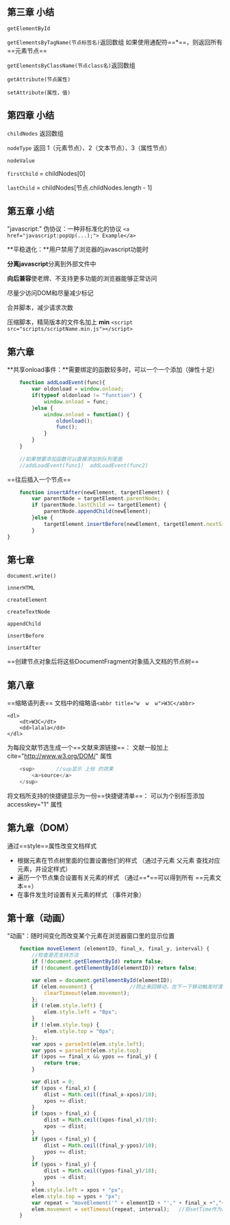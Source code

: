 第三章 小结
---------------
`getElementById`

`getElementsByTagName(节点标签名)`返回数组 如果使用通配符==*==，则返回所有 ==元素节点==

`getElementsByClassName(节点class名)`返回数组

`getAttribute(节点属性)`

`setAttribute(属性，值)`


第四章 小结
--------------
`childNodes` 返回数组


`nodeType` 返回 1（元素节点）、2（文本节点）、3（属性节点）

`nodeValue` 

`firstChild` = childNodes[0]

`lastChild` = childNodes[节点.childNodes.length - 1]

第五章 小结
--------------
"javascript:" 伪协议：一种非标准化的协议
`<a href="javascript:popUp(...);"> Example</a>`

**平稳退化：**用户禁用了浏览器的javascript功能时


**分离javascript**分离到外部文件中

**向后兼容**使老牌、不支持更多功能的浏览器能够正常访问

尽量少访问DOM和尽量减少标记

合并脚本，减少请求次数

压缩脚本，精简版本的文件名加上 **min**
`<script src="scripts/scriptName.min.js"></script>`

第六章
---------------
**共享onload事件：**需要绑定的函数较多时，可以一个一个添加（弹性十足）

```javascript
	function addLoadEvent(func){
		var oldonload = window.onload;
		if(typeof oldonload != "function") {
			window.onload = func;
		}else {
			window.onload = function() {
				oldonload();
				func();
			}
		}
	}
	
	//如果想要添加函数可以直接添加到队列里面
	//addLoadEvent(func1)  addLoadEvent(func2)
```

==往后插入一个节点==

```javascript
	function insertAfter(newElement, targetElement) {
		var parentNode = targetElement.parentNode;
		if (parentNode.lastChild == targetElement) {
			parentNode.appendChild(newElement);
		}else {
			targetElement.insertBefore(newElement, targetElement.nextSibling);
		}
}
```

第七章
------------

`document.write()`

`innerHTML`

`createElement`

`createTextNode`

`appendChild`

`insertBefore`

`insertAfter`

==创建节点对象后将这些DocumentFragment对象插入文档的节点树==

第八章
-----------
==缩略语列表==  文档中的缩略语`<abbr title="w  w  w">W3C</abbr>`

```
<dl>
	<dt>W3C</dt>
	<dd>lalala</dd>
</dl>
```

为每段文献节选生成一个==文献来源链接==：
文献一般加上 cite="http://www.w3.org/DOM/" 属性

```javascript
	<sup>		//sup显示 上标 的效果
		<a>source</a>
	</sup>	
```

将文档所支持的快捷键显示为一份==快捷键清单==：
可以为个别标签添加 accesskey="1" 属性

第九章（DOM）
---------------

通过==style==属性改变文档样式

- 根据元素在节点树里面的位置设置他们的样式
（通过子元素  父元素 查找对应元素，并设定样式）
- 遍历一个节点集合设置有关元素的样式
（通过==*==可以得到所有 ==元素文本==）
- 在事件发生时设置有关元素的样式
（事件对象）

第十章（动画）
---------
"动画"：随时间变化而改变某个元素在浏览器窗口里的显示位置

```javascript
	function moveElement (elementID, final_x, final_y, interval) {
		//检查是否支持方法
		if (!document.getElementById) return false;
		if (!document.getElementById(elementID)) return false;

		var elem = document.getElementById(elementID);
		if (elem.movement) {			//防止来回移动，在下一下移动触发时清除movement
			clearTimeout(elem.movement);
		};
		if (!elem.style.left) {
			elem.style.left = "0px";
		}
		if (!elem.style.top) {
			elem.style.top = "0px";
		};
		var xpos = parseInt(elem.style.left);
		var ypos = parseInt(elem.style.top);
		if (xpos == final_x && ypos == final_y) {
			return true;
		}

		var dlist = 0;
		if (xpos < final_x) {
			dlist = Math.ceil((final_x-xpos)/10);
			xpos += dlist;
		}
		if (xpos > final_x) {
			dlist = Math.ceil((xpos-final_x)/10);
			xpos -= dlist;
		}
		if (ypos < final_y) {
			dlist = Math.ceil((final_y-ypos)/10);
			ypos += dlist;
		}
		if (ypos > final_y) {
			dlist = Math.ceil((ypos-final_y)/10);
			ypos -= dlist;
		}
		elem.style.left = xpos + "px";
		elem.style.top = ypos + "px";
		var repeat = "moveElement('" + elementID + "'," + final_x +","+ final_y+"," + interval + ")";	//参数为字符串，而且加括号
		elem.movement = setTimeout(repeat, interval);	//将setTime作为属性赋给elem，然后清除的时候可以清除属性，防止作为全局变量时无法定时清除，作为局部变量时不能全局
	}
```